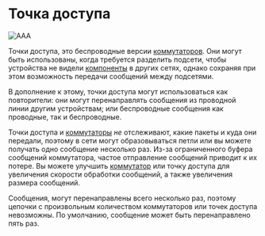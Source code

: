 # Точка доступа

![AAA](oredict:oc:accessPoint)

Точки доступа, это беспроводные версии [коммутаторов](switch.md). Они могут быть использованы, когда требуется разделить подсети, чтобы устройства не видели [компоненты](../general/computer.md) в других сетях, однако сохраняя при этом возможность передачи сообщений между подсетями.

В дополнение к этому, точки доступа могут использоваться как повторители: они могут перенаправлять сообщения из проводной линии другим устройствам; или беспроводные сообщения как проводные, так и беспроводные. 

Точки доступа и [коммутаторы](switch.md) *не* отслеживают, какие пакеты и куда они передали, поэтому в сети могут образовываться петли или вы можете получать одно сообщение несколько раз. Из-за ограниченного буфера сообщений коммутатора, частое отправление сообщений приводит к их потере. Вы можете улучшить [коммутатор](switch.md) или точку доступа для увеличения скорости обработки сообщений, а также увеличения размера сообщений.

Сообщения, могут перенаправлены всего несколько раз, поэтому цепочки с произвольным количеством коммутаторов или точек доступа невозможны. По умолчанию, сообщение может быть перенаправлено пять раз.
